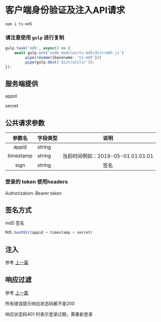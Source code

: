 # 客户端身份验证及注入API请求

```
npm i ts-md5

```

### 请注意使用 `gulp` 进行复制

```ts
gulp.task('md5', async() => {
    await gulp.src('node_modules/ts-md5/dist/md5.js')
        .pipe(rename({basename: 'ts-md5'}))
        .pipe(gulp.dest('dist/utils/'));
});
```

## 服务端提供

appid

secret

## 公共请求参数

|参数名|字段类型|说明|
|:---:|----|:---:|
|appid|string||
|timestamp|string|当前时间例如：2019-05-01 01:01:01|
|sign|string|签名|

### 登录的 token 使用headers

Authorization: Bearer token


## 签名方式

md5 签名

```ts
Md5.hashStr(appid + timestamp + secret)

```

## 注入

参考 [上一篇](4.md)

## 响应过滤

参考 [上一篇](4.md)


所有错误提示响应状态码都不是200

响应状态码401 时表示登录过期，需重新登录